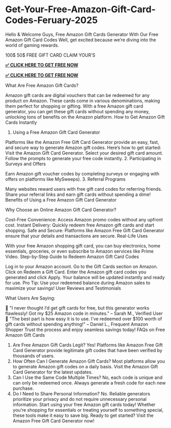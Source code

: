 # Get-Your-Free-Amazon-Gift-Card-Codes-Feruary-2025
Hello & Welcome Guys, Free Amazon Gift Cards Generator With Our Free Amazon Gift Card Codes Well, get excited because we’re diving into the world of gaming rewards.

100$ 50$ FREE GIFT CARD CLAIM YOUR’S



**[✅ CLICK HERE TO GET FREE NOW](https://deal4everyone.com/amazon-gift-card/)**

**[✅ CLICK HERE TO GET FREE NOW](https://deal4everyone.com/amazon-gift-card/)**

What Are Free Amazon Gift Cards?

Amazon gift cards are digital vouchers that can be redeemed for any product on Amazon. These cards come in various denominations, making them perfect for shopping or gifting. With a free Amazon gift card generator, you can get these gift cards without spending any money, unlocking tons of benefits on the Amazon platform.
How to Get Amazon Gift Cards Instantly

1. Using a Free Amazon Gift Card Generator

Platforms like the Amazon Free Gift Card Generator provide an easy, fast, and secure way to generate Amazon gift codes. Here’s how to get started:
Visit the Amazon Gift Card Generator. Select your desired gift card amount. Follow the prompts to generate your free code instantly.
2. Participating in Surveys and Offers

Earn Amazon gift voucher codes by completing surveys or engaging with offers on platforms like MySweeps).
3. Referral Programs

Many websites reward users with free gift card codes for referring friends. Share your referral links and earn gift cards without spending a dime!
Benefits of Using a Free Amazon Gift Card Generator

Why Choose an Online Amazon Gift Card Generator?

Cost-Free Convenience: Access Amazon promo codes without any upfront cost. Instant Delivery: Quickly redeem free Amazon gift cards and start shopping. Safe and Secure: Platforms like Amazon Free Gift Card Generator ensure that your details and transactions are secure.
Real-Life Uses

With your free Amazon shopping gift card, you can buy electronics, home essentials, groceries, or even subscribe to Amazon services like Prime Video.
Step-by-Step Guide to Redeem Amazon Gift Card Codes

Log in to your Amazon account. Go to the Gift Cards section on Amazon. Click on Redeem a Gift Card. Enter the Amazon gift card codes you generated and click Apply. Your balance will be updated instantly and ready for use. Pro Tip: Use your redeemed balance during Amazon sales to maximize your savings!
User Reviews and Testimonials

What Users Are Saying:

🌟 "I never thought I’d get gift cards for free, but this generator works flawlessly! Got my $25 Amazon code in minutes." – Sarah M., Verified User
🌟 "The best part is how easy it is to use. I’ve redeemed over $100 worth of gift cards without spending anything!" – Daniel L., Frequent Amazon Shopper
Trust the process and enjoy seamless savings today!
FAQs on Free Amazon Gift Cards

1. Are Free Amazon Gift Cards Legit?
Yes! Platforms like Amazon Free Gift Card Generator provide legitimate gift codes that have been verified by thousands of users.
2. How Often Can I Generate Amazon Gift Cards?
Most platforms allow you to generate Amazon gift codes on a daily basis. Visit the Amazon Gift Card Generator for the latest updates.
3. Can I Use the Same Code Multiple Times?
No, each code is unique and can only be redeemed once. Always generate a fresh code for each new purchase.
4. Do I Need to Share Personal Information?
No. Reliable generators prioritize your privacy and do not require unnecessary personal information.
Start using your free Amazon gift cards today! Whether you’re shopping for essentials or treating yourself to something special, these tools make it easy to save big.
Ready to get started? Visit the Amazon Free Gift Card Generator now!

